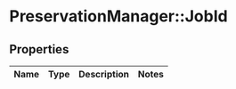 # PreservationManager::JobId

## Properties
Name | Type | Description | Notes
------------ | ------------- | ------------- | -------------

